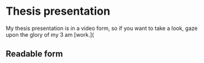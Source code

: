 # Thesis presentation

My thesis presentation is in a video form, so if you want to take a look, gaze upon the glory of my 3 am [work.](

## Readable form

